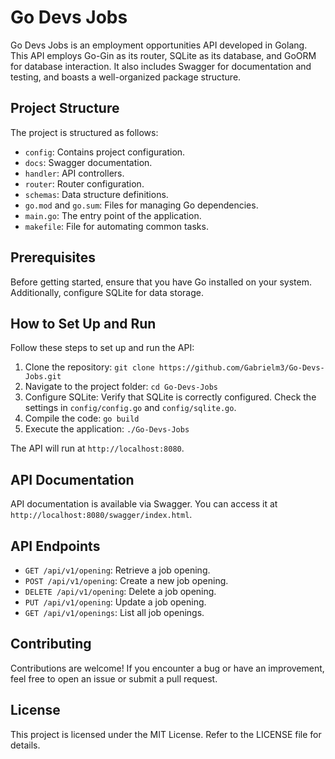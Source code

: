 # Go Devs Jobs

Go Devs Jobs is an employment opportunities API developed in Golang. This API employs Go-Gin as its router, SQLite as its database, and GoORM for database interaction. It also includes Swagger for documentation and testing, and boasts a well-organized package structure.

## Project Structure

The project is structured as follows:

- `config`: Contains project configuration.
- `docs`: Swagger documentation.
- `handler`: API controllers.
- `router`: Router configuration.
- `schemas`: Data structure definitions.
- `go.mod` and `go.sum`: Files for managing Go dependencies.
- `main.go`: The entry point of the application.
- `makefile`: File for automating common tasks.

## Prerequisites

Before getting started, ensure that you have Go installed on your system.
Additionally, configure SQLite for data storage.

## How to Set Up and Run

Follow these steps to set up and run the API:

1. Clone the repository: `git clone https://github.com/Gabrielm3/Go-Devs-Jobs.git`
2. Navigate to the project folder: `cd Go-Devs-Jobs`
3. Configure SQLite: Verify that SQLite is correctly configured. Check the settings in `config/config.go` and `config/sqlite.go`.
4. Compile the code: `go build`
5. Execute the application: `./Go-Devs-Jobs`

The API will run at `http://localhost:8080`.

## API Documentation

API documentation is available via Swagger. You can access it at `http://localhost:8080/swagger/index.html`.

## API Endpoints

- `GET /api/v1/opening`: Retrieve a job opening.
- `POST /api/v1/opening`: Create a new job opening.
- `DELETE /api/v1/opening`: Delete a job opening.
- `PUT /api/v1/opening`: Update a job opening.
- `GET /api/v1/openings`: List all job openings.

## Contributing

Contributions are welcome! If you encounter a bug or have an improvement, feel free to open an issue or submit a pull request.

## License

This project is licensed under the MIT License. Refer to the LICENSE file for details.

